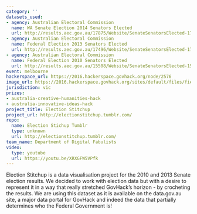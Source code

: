 ```yaml
---
category: ''
datasets_used:
- agency: Australian Electoral Commission
  name: WA Senate Election 2014 Senators Elected
  url: http://results.aec.gov.au/17875/Website/SenateSenatorsElected-17875-WA.htm
- agency: Australian Electoral Commission
  name: Federal Election 2013 Senators Elected
  url: http://results.aec.gov.au/17496/Website/SenateSenatorsElected-17496-NAT.htm
- agency: Australian Electoral Commission
  name: Federal Election 2010 Senators Elected
  url: http://results.aec.gov.au/15508/Website/SenateSenatorsElected-15508-NAT.htm
event: melbourne
hackerspace_url: https://2016.hackerspace.govhack.org/node/2576
image_url: https://2016.hackerspace.govhack.org/sites/default/files/field/image/tumblr_ob5qocyyU01vbmldso1_1280.jpg
jurisdiction: vic
prizes:
- australia-creative-humanities-hack
- australia-innovative-ideas-hack
project_title: Election Stitchup
project_url: http://electionstitchup.tumblr.com/
repo:
  name: Election Stichup Tumblr
  type: unknown
  url: http://electionstitchup.tumblr.com/
team_name: Department of Digital Fabulists
video:
  type: youtube
  url: https://youtu.be/XRXGFW5VPfk
---
```


Election Stitchup is a data visualisation project for the 2010 and 2013 Senate election results. We decided to work with election data but with a desire to represent it in a way that really stretched GovHack’s horizon - by crocheting the results.
We are using this dataset as it is available on the data.gov.au site, a major data portal for GovHack and indeed the data that partially determines who the Federal Government is!